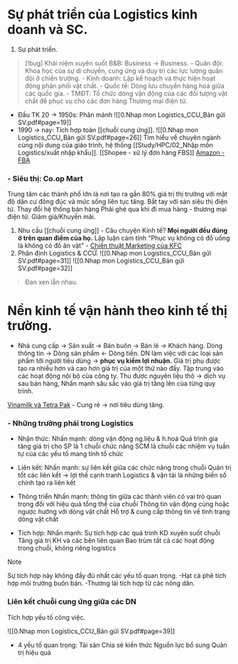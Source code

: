 # Sự phát triển của Logistics kinh doanh và SC.
1. Sự phát triển.
>[!bug]  Khái niệm xuyên suốt
B&B: Business -> Business.
	- Quân đội: Khoa học của sự di chuyển, cung ứng và duy trì các lực lượng quân đội ở chiến trường.
	- Kinh doanh: Lập kế hoạch và thực hiện hoạt động phân phối vật chất.
	- Quốc tế: Dòng lưu chuyển hàng hoá giữa các quốc gia.
	- TMĐT: Tổ chức dòng vận động của các đối tượng vật chất để phục vụ cho các đơn hàng Thương mại điện tử.
- Đầu TK 20 -> 1950s: Phân mảnh
![[0.Nhap mon Logistics_CCU_Bản gửi SV.pdf#page=19]]
- 1990 -> nay: Tích hợp toàn [[chuỗi cung ứng]].
  ![[0.Nhap mon Logistics_CCU_Bản gửi SV.pdf#page=26]]
Tìm hiểu về chuyên ngành cùng nội dung của giáo trình, hệ thống [[Study/HPC/02_Nhập môn Logistics/xuất nhập khẩu]].
[[Shopee - xử lý đơn hàng FBS]] [Amazon - FBA](https://sell.amazon.vn/hoan-thien-don-hang-boi-amazon-fba)
### - Siêu thị: Co.op Mart
Trung tâm các thành phố lớn là nơi tạo ra gần 80% giá trị thị trường với mật độ dân cư đông đúc và mức sống liên tục tăng.
	Bắt tay với sàn siêu thị điện tử.
	Thay đổi hệ thống bán hàng
	Phải ghé qua khi đi mua hàng - thương mại điện tử.
	Giảm giá/Khuyến mãi.
1. Nhu cầu [[chuỗi cung ứng]] - Câu chuyện Kinh tế?
	**Mọi người đều đúng ở trên quan điểm của họ.**
	Lập luận cảm tính "Phục vụ không có đồ uống là không có đồ ăn vặt" - [Chiến thuật Marketing của KFC](https://www.brandsvietnam.com/congdong/topic/324752-Chien-luoc-Marketing-cua-KFC-Dinh-vi-thuong-hieu-thanh-cong-tren-thi-truong)
2. Phân định Logistics & CCỨ.
     ![[0.Nhap mon Logistics_CCU_Bản gửi SV.pdf#page=31]]
  ![[0.Nhap mon Logistics_CCU_Bản gửi SV.pdf#page=32]]
> Đan xen lẫn nhau.


# Nền kinh tế vận hành theo kinh tế thị trường.
- Nhà cung cấp -> Sản xuất -> Bán buôn -> Bán lẻ -> Khách hàng.
	Dòng thông tin -> Dòng sản phẩm <- Dòng tiền.
DN làm việc với các loại sản phẩm tới người tiêu dùng -> **phục vụ kiếm lợi nhuận.**
Giá trị phụ được tạo ra nhiều hơn và cao hơn giá trị của một thứ nào đấy.
	Tập trung vào các hoạt động nội bộ của công ty.
	Thu được nguyên liệu thô -> dịch vụ sau bán hàng,
	Nhấn mạnh sâu sắc vào giá trị tăng lên của từng quy trình.

[Vinamilk và Tetra Pak](https://vietnamnet.vn/vinamilk-va-nuoc-co-dau-tu-nghin-ty-320704.html) - Cung rẻ -> nơi tiêu dùng tăng.
### - Những trường phái trong Logistics
- Nhận thức:
	Nhấn mạnh: dòng vận động ng.liệu & h.hoá 
	Quá trình gia tăng giá trị cho SP là 1 chuỗi chức năng
	SCM là chuỗi các nhiệm vụ tuần tự của các yếu tố mang tính tổ chức

- Liên kết:
	Nhấn mạnh: sự liên kết giữa các chức năng trong chuỗi 
	Quản trị tốt các liên kết → lợi thế cạnh tranh 
	Logistics & vận tải là những biến số chính tạo ra liên kết

- Thông triển 
	Nhấn mạnh: thông tin giữa các thành viên có vai trò quan trọng đối với hiệu quả tổng thể của chuỗi 
	Thông tin vận động cùng hoặc ngược hướng với dòng vật chất 
	Hỗ trợ & cung cấp thông tin về tình trạng dòng vật chất

- Tích hợp:
	  Nhấn mạnh: Sự tích hợp các quá trình KD xuyên suốt chuỗi 
	  Tăng giá trị KH và các bên liên quan 
	  Bao trùm tất cả các hoạt động trong chuỗi, không riêng logistics

>[!note]
> Sự tích hợp này không đầy đủ nhất các yếu tố quan trọng.
-Hạt cà phê tích hợp môi trường buôn bán.
-Thương lái tích hợp từ các nông dân.

### Liên kết chuỗi cung ứng giữa các DN 
Tích hợp yếu tố công việc.

![[0.Nhap mon Logistics_CCU_Bản gửi SV.pdf#page=39]]

- 4 yếu tố quan trọng:
	Tài sản
	Chia sẻ kiến thức
	Nguồn lực bổ sung
	Quản trị hiệu quả



